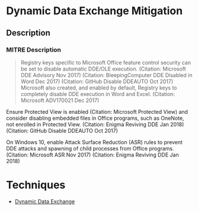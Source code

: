 
# Dynamic Data Exchange Mitigation

## Description

### MITRE Description

> Registry keys specific to Microsoft Office feature control security can be set to disable automatic DDE/OLE execution. (Citation: Microsoft DDE Advisory Nov 2017) (Citation: BleepingComputer DDE Disabled in Word Dec 2017) (Citation: GitHub Disable DDEAUTO Oct 2017) Microsoft also created, and enabled by default, Registry keys to completely disable DDE execution in Word and Excel. (Citation: Microsoft ADV170021 Dec 2017)

Ensure Protected View is enabled (Citation: Microsoft Protected View) and consider disabling embedded files in Office programs, such as OneNote, not enrolled in Protected View. (Citation: Enigma Reviving DDE Jan 2018) (Citation: GitHub Disable DDEAUTO Oct 2017)

On Windows 10, enable Attack Surface Reduction (ASR) rules to prevent DDE attacks and spawning of child processes from Office programs. (Citation: Microsoft ASR Nov 2017) (Citation: Enigma Reviving DDE Jan 2018)


# Techniques


* [Dynamic Data Exchange](../techniques/Dynamic-Data-Exchange.md)

